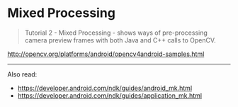 # Mixed Processing

> Tutorial 2 - Mixed Processing - shows ways of  pre-processing camera preview frames with both Java and C++ calls to OpenCV.

http://opencv.org/platforms/android/opencv4android-samples.html


---

Also read:

- https://developer.android.com/ndk/guides/android_mk.html
- https://developer.android.com/ndk/guides/application_mk.html
